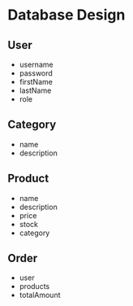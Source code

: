 # Database Design

## User
- username
- password
- firstName
- lastName
- role

## Category
- name
- description

## Product
- name
- description
- price
- stock
- category

## Order
- user
- products
- totalAmount